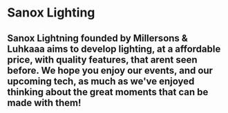 # Sanox Lighting
## Sanox Lightning founded by Millersons & Luhkaaa aims to develop lighting, at a affordable price, with quality features, that arent seen before. We hope you enjoy our events, and our upcoming tech, as much as we've enjoyed thinking about the great moments that can be made with them!
